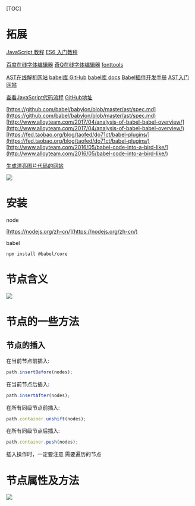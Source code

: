 [TOC]

# 拓展
[JavaScript 教程](https://wangdoc.com/javascript/index.html)
[ES6 入门教程](https://es6.ruanyifeng.com/)

[百度在线字体编辑器](http://fontstore.baidu.com/static/editor/index.html)
[奇Q在线字体编辑器](https://font.qqe2.com/)
[fonttools](https://github.com/fonttools/fonttools)

[AST在线解析网站](https://astexplorer.net/)
[babel库 GitHub](https://github.com/babel/babel)
[babel库 docs](https://babeljs.io/docs/en/babel-parser)
[Babel插件开发手册](https://blog.csdn.net/weixin_33826609/article/details/93164633#toc-visitors)
[AST入门网站](https://github.com/yacan8/blog/blob/master/posts/JavaScript%E6%8A%BD%E8%B1%A1%E8%AF%AD%E6%B3%95%E6%A0%91AST.md)

[查看JavaScript代码流程](https://bogdan-lyashenko.github.io/js-code-to-svg-flowchart/docs/live-editor/index.html)
[GitHub地址](https://github.com/Bogdan-Lyashenko/js-code-to-svg-flowchart)

[https://github.com/babel/babylon/blob/master/ast/spec.md](https://github.com/babel/babylon/blob/master/ast/spec.md)
[http://www.alloyteam.com/2017/04/analysis-of-babel-babel-overview/](http://www.alloyteam.com/2017/04/analysis-of-babel-babel-overview/)
[https://fed.taobao.org/blog/taofed/do71ct/babel-plugins/](https://fed.taobao.org/blog/taofed/do71ct/babel-plugins/)
[http://www.alloyteam.com/2016/05/babel-code-into-a-bird-like/](http://www.alloyteam.com/2016/05/babel-code-into-a-bird-like/)

[生成漂亮图片代码的网站](https://carbon.now.sh/)

![](https://img2020.cnblogs.com/blog/1403732/202007/1403732-20200705201640518-1683976617.png)


# 安装
node 

[https://nodejs.org/zh-cn/](https://nodejs.org/zh-cn/)

babel
```
npm install @babel/core
```


# 节点含义
![](https://img2020.cnblogs.com/blog/1403732/202007/1403732-20200713201324374-2129914519.png)

# 节点的一些方法
## 节点的插入
在当前节点前插入:
```js
path.insertBefore(nodes);
```

在当前节点后插入:
```js
path.insertAfter(nodes);
```

在所有同级节点前插入:
```js
path.container.unshift(nodes);
```

在所有同级节点后插入:
```js
path.container.push(nodes);
```

插入操作时，一定要注意 需要遍历的节点


# 节点属性及方法
![](https://img2020.cnblogs.com/blog/1403732/202008/1403732-20200805223123000-1473139457.png)

